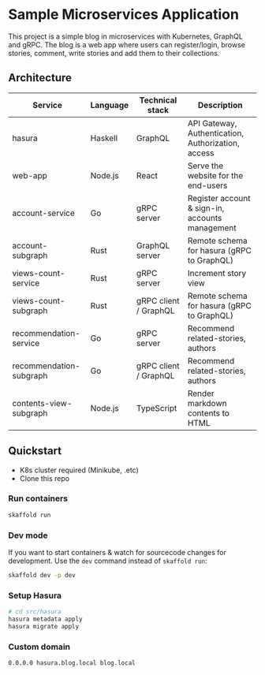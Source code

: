 # Sample Microservices Application

This project is a simple blog in microservices with Kubernetes, GraphQL and gRPC. The blog is a web app where users can register/login, browse stories, comment, write stories and add them to their collections.

## Architecture

| Service                 | Language | Technical stack       | Description                                        |
| ----------------------- | -------- | --------------------- | -------------------------------------------------- |
| hasura                  | Haskell  | GraphQL               | API Gateway, Authentication, Authorization, access |
| web-app                 | Node.js  | React                 | Serve the website for the end-users                |
| account-service         | Go       | gRPC server           | Register account & sign-in, accounts management    |
| account-subgraph        | Rust     | GraphQL server        | Remote schema for hasura (gRPC to GraphQL)         |
| views-count-service     | Rust     | gRPC server           | Increment story view                               |
| views-count-subgraph    | Rust     | gRPC client / GraphQL | Remote schema for hasura (gRPC to GraphQL)         |
| recommendation-service  | Go       | gRPC server           | Recommend related-stories, authors                 |
| recommendation-subgraph | Go       | gRPC client / GraphQL | Recommend related-stories, authors                 |
| contents-view-subgraph  | Node.js  | TypeScript            | Render markdown contents to HTML                   |

## Quickstart

- K8s cluster required (Minikube, .etc)
- Clone this repo

### Run containers

```bash
skaffold run
```

### Dev mode

If you want to start containers & watch for sourcecode changes for development. Use the `dev` command instead of `skaffold run`:

```bash
skaffold dev -p dev
```

### Setup Hasura

```bash
# cd src/hasura
hasura metadata apply
hasura migrate apply
```

### Custom domain

```
0.0.0.0 hasura.blog.local blog.local
```

